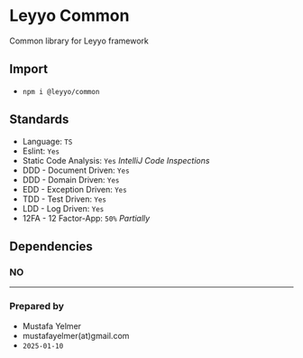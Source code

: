 # Leyyo Common
Common library for Leyyo framework

## Import
- `npm i @leyyo/common`

## Standards
- Language: `TS`
- Eslint: `Yes`
- Static Code Analysis: `Yes` *IntelliJ Code Inspections*
- DDD - Document Driven: `Yes`
- DDD - Domain Driven: `Yes`
- EDD - Exception Driven: `Yes`
- TDD - Test Driven: `Yes`
- LDD - Log Driven: `Yes`
- 12FA - 12 Factor-App: `50%` *Partially*

## Dependencies
### NO

---
### Prepared by
- Mustafa Yelmer
- mustafayelmer(at)gmail.com
- `2025-01-10`